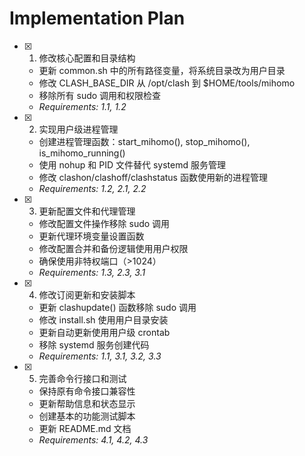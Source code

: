 # Implementation Plan

- [x] 1. 修改核心配置和目录结构
  - 更新 common.sh 中的所有路径变量，将系统目录改为用户目录
  - 修改 CLASH_BASE_DIR 从 /opt/clash 到 $HOME/tools/mihomo
  - 移除所有 sudo 调用和权限检查
  - _Requirements: 1.1, 1.2_

- [x] 2. 实现用户级进程管理
  - 创建进程管理函数：start_mihomo(), stop_mihomo(), is_mihomo_running()
  - 使用 nohup 和 PID 文件替代 systemd 服务管理
  - 修改 clashon/clashoff/clashstatus 函数使用新的进程管理
  - _Requirements: 1.2, 2.1, 2.2_

- [x] 3. 更新配置文件和代理管理
  - 修改配置文件操作移除 sudo 调用
  - 更新代理环境变量设置函数
  - 修改配置合并和备份逻辑使用用户权限
  - 确保使用非特权端口（>1024）
  - _Requirements: 1.3, 2.3, 3.1_

- [x] 4. 修改订阅更新和安装脚本
  - 更新 clashupdate() 函数移除 sudo 调用
  - 修改 install.sh 使用用户目录安装
  - 更新自动更新使用用户级 crontab
  - 移除 systemd 服务创建代码
  - _Requirements: 1.1, 3.1, 3.2, 3.3_

- [x] 5. 完善命令行接口和测试
  - 保持原有命令接口兼容性
  - 更新帮助信息和状态显示
  - 创建基本的功能测试脚本
  - 更新 README.md 文档
  - _Requirements: 4.1, 4.2, 4.3_